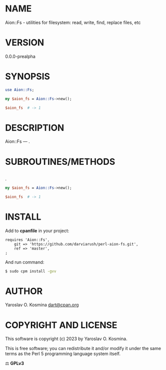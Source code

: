 # NAME

Aion::Fs - utilities for filesystem: read, write, find, replace files, etc

# VERSION

0.0.0-prealpha

# SYNOPSIS

```perl
use Aion::Fs;

my $aion_fs = Aion::Fs->new();

$aion_fs  # -> 1
```

# DESCRIPTION

Aion::Fs — .

# SUBROUTINES/METHODS

## 

.

```perl
my $aion_fs = Aion::Fs->new();

$aion_fs  # -> 1
```

# INSTALL

Add to **cpanfile** in your project:

```cpanfile
requires 'Aion::Fs',
    git => 'https://github.com/darviarush/perl-aion-fs.git',
    ref => 'master',
;
```

And run command:

```sh
$ sudo cpm install -gvv
```

# AUTHOR

Yaroslav O. Kosmina [dart@cpan.org](mailto:dart@cpan.org)

# COPYRIGHT AND LICENSE
This software is copyright (c) 2023 by Yaroslav O. Kosmina.

This is free software; you can redistribute it and/or modify it under the same terms as the Perl 5 programming language system itself.

⚖ **GPLv3**